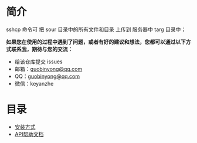 [安装方式]: ./安装说明.md
[API帮助文档]: ./API帮助文档.md
# 简介
sshcp 命令可 把 sour 目录中的所有文件和目录 上传到 服务器中 targ 目录中；

**如果您在使用的过程中遇到了问题，或者有好的建议和想法，您都可以通过以下方式联系我，期待与您的交流：**  
- 给该仓库提交 issues
- 邮箱：guobinyong@qq.com
- QQ：guobinyong@qq.com
- 微信：keyanzhe

# 目录
- [安装方式][]
- [API帮助文档][]
